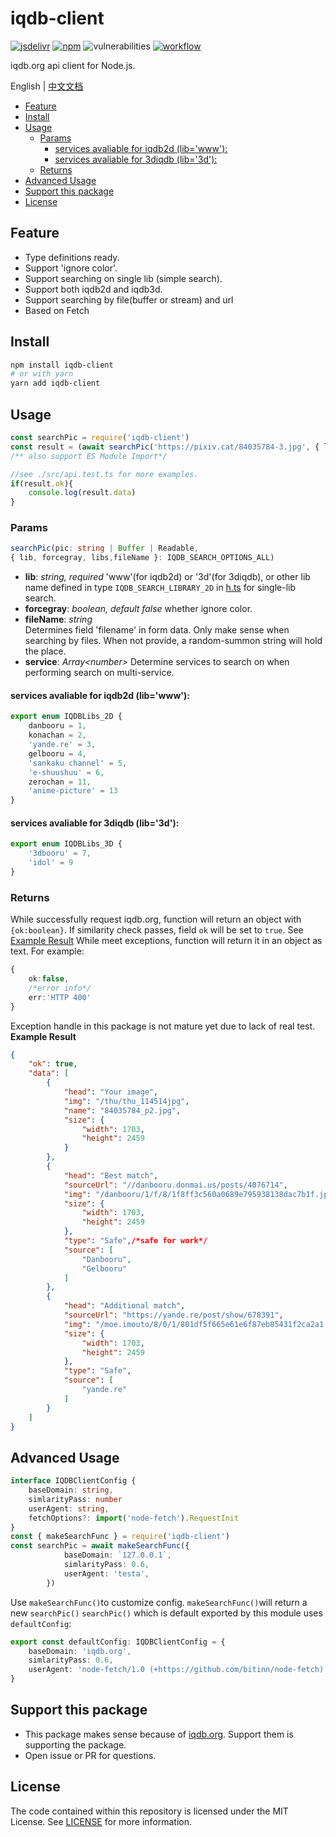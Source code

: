 # iqdb-client
[![jsdelivr](https://data.jsdelivr.com/v1/package/npm/iqdb-client/badge)](https://www.jsdelivr.com/package/npm/iqdb-client) [![npm](https://img.shields.io/npm/dm/iqdb-client?color=red&label=npm%20download)](https://www.npmjs.com/package/iqdb-client) ![vulnerabilities](https://img.shields.io/snyk/vulnerabilities/npm/iqdb-client) [![workflow](https://img.shields.io/github/workflow/status/KotoriK/iqdb-client/Test)](https://github.com/KotoriK/iqdb-client/actions/workflows/test.yml)

iqdb.org api client for Node.js.

 English | [中文文档](./README.cn.md)
<!-- START doctoc generated TOC please keep comment here to allow auto update -->
<!-- DON'T EDIT THIS SECTION, INSTEAD RE-RUN doctoc TO UPDATE -->

- [Feature](#feature)
- [Install](#install)
- [Usage](#usage)
  - [Params](#params)
    - [services avaliable for iqdb2d (lib='www'):](#services-avaliable-for-iqdb2d-libwww)
    - [services avaliable for 3diqdb (lib='3d'):](#services-avaliable-for-3diqdb-lib3d)
  - [Returns](#returns)
- [Advanced Usage](#advanced-usage)
- [Support this package](#support-this-package)
- [License](#license)

<!-- END doctoc generated TOC please keep comment here to allow auto update -->

## Feature
* Type definitions ready.
* Support 'ignore color'.
* Support searching on single lib (simple search).
* Support both iqdb2d and iqdb3d.
* Support searching by file(buffer or stream) and url
* Based on Fetch
## Install
```bash
npm install iqdb-client
# or with yarn
yarn add iqdb-client
```
## Usage
```ts
const searchPic = require('iqdb-client')
const result = (await searchPic('https://pixiv.cat/84035784-3.jpg', { lib: 'www' }))
/** also support ES Module Import*/

//see ./src/api.test.ts for more examples.
if(result.ok){
    console.log(result.data)
}

```
### Params
```ts
searchPic(pic: string | Buffer | Readable, 
{ lib, forcegray, libs,fileName }: IQDB_SEARCH_OPTIONS_ALL)
```
* **lib**: *string, required* 
'www'(for iqdb2d) or '3d'(for 3diqdb), or other lib name defined in type ```IQDB_SEARCH_LIBRARY_2D``` in [h.ts](./src/h.ts) for single-lib search.
* **forcegray**: *boolean, default false* 
whether ignore color.
* **fileName**: *string*  
Determines field 'filename' in form data. Only make sense when searching by files. When not provide, a random-summon string will hold the place.
* **service**: *Array&lt;number&gt;* 
Determine services to search on when performing search on multi-service.
#### services avaliable for iqdb2d (lib='www'):
```ts
export enum IQDBLibs_2D {
    danbooru = 1,
    konachan = 2,
    'yande.re' = 3,
    gelbooru = 4,
    'sankaku channel' = 5,
    'e-shuushuu' = 6,
    zerochan = 11,
    'anime-picture' = 13
}
```
#### services avaliable for 3diqdb (lib='3d'):
```ts
export enum IQDBLibs_3D {
    '3dbooru' = 7,
    'idol' = 9
}
```
### Returns
While successfully request iqdb.org, function will return an object with ```{ok:boolean}```. If similarity check passes, field ```ok``` will be set to ```true```. See [Example Result](#example-result)
While meet exceptions, function will return it in an object as text. For example:
```ts
{
    ok:false,
    /*error info*/
    err:'HTTP 400'
}
```
Exception handle in this package is not mature yet due to lack of real test.
**Example Result**
```json
{
    "ok": true,
    "data": [
        {
            "head": "Your image",
            "img": "/thu/thu_114514jpg",
            "name": "84035784_p2.jpg",
            "size": {
                "width": 1703,
                "height": 2459
            }
        },
        {
            "head": "Best match",
            "sourceUrl": "//danbooru.donmai.us/posts/4076714",
            "img": "/danbooru/1/f/8/1f8ff3c560a0689e795938138dac7b1f.jpg",
            "size": {
                "width": 1703,
                "height": 2459
            },
            "type": "Safe",/*safe for work*/
            "source": [
                "Danbooru",
                "Gelbooru"
            ]
        },
        {
            "head": "Additional match",
            "sourceUrl": "https://yande.re/post/show/678391",
            "img": "/moe.imouto/8/0/1/801df5f665e61e6f87eb85431f2ca2a1.jpg",
            "size": {
                "width": 1703,
                "height": 2459
            },
            "type": "Safe",
            "source": [
                "yande.re"
            ]
        }
    ]
}
```
## Advanced Usage
```ts
interface IQDBClientConfig {
    baseDomain: string,
    simlarityPass: number
    userAgent: string,
    fetchOptions?: import('node-fetch').RequestInit
}
const { makeSearchFunc } = require('iqdb-client')
const searchPic = await makeSearchFunc({
            baseDomain: `127.0.0.1`,
            simlarityPass: 0.6,
            userAgent: 'testa',
        })
```
Use ```makeSearchFunc()```to customize config. ```makeSearchFunc()```will return a new ```searchPic()```
```searchPic()``` which is default exported by this module uses ```defaultConfig```: 
```ts
export const defaultConfig: IQDBClientConfig = {
    baseDomain: 'iqdb.org',
    simlarityPass: 0.6,
    userAgent: 'node-fetch/1.0 (+https://github.com/bitinn/node-fetch)',
}
```
## Support this package

* This package makes sense because of [iqdb.org](https://www.iqdb.org/). Support them is supporting the package.
* Open issue or PR for questions.

## License
The code contained within this repository is licensed under the MIT License. See [LICENSE](./LICENSE) for more information.
